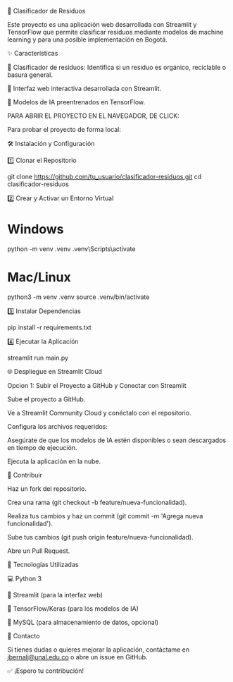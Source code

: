 🌮 Clasificador de Residuos

Este proyecto es una aplicación web desarrollada con Streamlit y TensorFlow que permite clasificar residuos mediante modelos de machine learning y para una posible implementación en Bogotá.

✨ Características

📝 Clasificador de residuos: Identifica si un residuo es orgánico, reciclable o basura general.

🔄 Interfaz web interactiva desarrollada con Streamlit.

🔬 Modelos de IA preentrenados en TensorFlow.

PARA ABRIR EL PROYECTO EN EL NAVEGADOR, DE CLICK:






Para probar el proyecto de forma local:

🛠 Instalación y Configuración

1️⃣ Clonar el Repositorio

git clone https://github.com/tu_usuario/clasificador-residuos.git
cd clasificador-residuos

2️⃣ Crear y Activar un Entorno Virtual

# Windows
python -m venv .venv
.venv\Scripts\activate

# Mac/Linux
python3 -m venv .venv
source .venv/bin/activate

3️⃣ Instalar Dependencias

pip install -r requirements.txt

4️⃣ Ejecutar la Aplicación

streamlit run main.py

🌐 Despliegue en Streamlit Cloud

Opcion 1: Subir el Proyecto a GitHub y Conectar con Streamlit

Sube el proyecto a GitHub.

Ve a Streamlit Community Cloud y conéctalo con el repositorio.

Configura los archivos requeridos:

Asegúrate de que los modelos de IA estén disponibles o sean descargados en tiempo de ejecución.

Ejecuta la aplicación en la nube.

🎉 Contribuir

Haz un fork del repositorio.

Crea una rama (git checkout -b feature/nueva-funcionalidad).

Realiza tus cambios y haz un commit (git commit -m 'Agrega nueva funcionalidad').

Sube tus cambios (git push origin feature/nueva-funcionalidad).

Abre un Pull Request.

🔧 Tecnologías Utilizadas

💻 Python 3

🎨 Streamlit (para la interfaz web)

🤖 TensorFlow/Keras (para los modelos de IA)

💾 MySQL (para almacenamiento de datos, opcional)

💬 Contacto

Si tienes dudas o quieres mejorar la aplicación, contáctame en jbernalj@unal.edu.co o abre un issue en GitHub.

✅ ¡Espero tu contribución!

